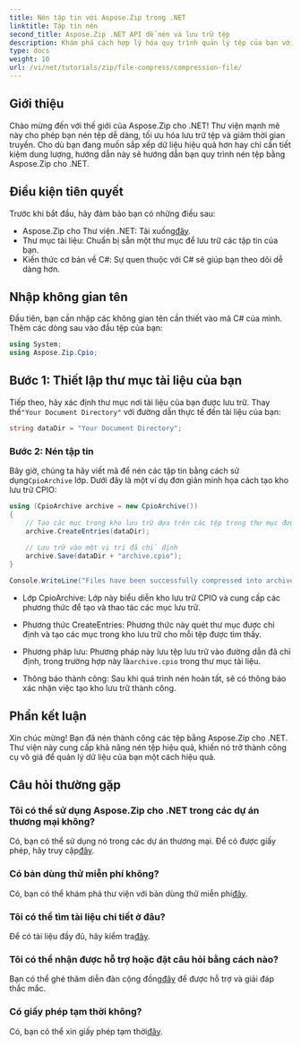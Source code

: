 ```yaml
---
title: Nén tập tin với Aspose.Zip trong .NET
linktitle: Tập tin nén
second_title: Aspose.Zip .NET API để nén và lưu trữ tệp
description: Khám phá cách hợp lý hóa quy trình quản lý tệp của bạn với Aspose.Zip cho .NET. Hướng dẫn chi tiết này hướng dẫn bạn các bước nén tệp.
type: docs
weight: 10
url: /vi/net/tutorials/zip/file-compress/compression-file/
---
```

## Giới thiệu

Chào mừng đến với thế giới của Aspose.Zip cho .NET! Thư viện mạnh mẽ này cho phép bạn nén tệp dễ dàng, tối ưu hóa lưu trữ tệp và giảm thời gian truyền. Cho dù bạn đang muốn sắp xếp dữ liệu hiệu quả hơn hay chỉ cần tiết kiệm dung lượng, hướng dẫn này sẽ hướng dẫn bạn quy trình nén tệp bằng Aspose.Zip cho .NET.

## Điều kiện tiên quyết

Trước khi bắt đầu, hãy đảm bảo bạn có những điều sau:

-  Aspose.Zip cho Thư viện .NET: Tải xuống[đây](https://releases.aspose.com/zip/net/).
- Thư mục tài liệu: Chuẩn bị sẵn một thư mục để lưu trữ các tập tin của bạn.
- Kiến thức cơ bản về C#: Sự quen thuộc với C# sẽ giúp bạn theo dõi dễ dàng hơn.

## Nhập không gian tên

Đầu tiên, bạn cần nhập các không gian tên cần thiết vào mã C# của mình. Thêm các dòng sau vào đầu tệp của bạn:

```csharp
using System;
using Aspose.Zip.Cpio;
```

## Bước 1: Thiết lập thư mục tài liệu của bạn

 Tiếp theo, hãy xác định thư mục nơi tài liệu của bạn được lưu trữ. Thay thế`"Your Document Directory"` với đường dẫn thực tế đến tài liệu của bạn:

```csharp
string dataDir = "Your Document Directory";
```

### Bước 2: Nén tập tin

 Bây giờ, chúng ta hãy viết mã để nén các tập tin bằng cách sử dụng`CpioArchive` lớp. Dưới đây là một ví dụ đơn giản minh họa cách tạo kho lưu trữ CPIO:

```csharp
using (CpioArchive archive = new CpioArchive())
{
    // Tạo các mục trong kho lưu trữ dựa trên các tệp trong thư mục được chỉ định
    archive.CreateEntries(dataDir);
    
    // Lưu trữ vào một vị trí đã chỉ định
    archive.Save(dataDir + "archive.cpio");
}

Console.WriteLine("Files have been successfully compressed into archive.cpio!");
```

- Lớp CpioArchive: Lớp này biểu diễn kho lưu trữ CPIO và cung cấp các phương thức để tạo và thao tác các mục lưu trữ.
  
- Phương thức CreateEntries: Phương thức này quét thư mục được chỉ định và tạo các mục trong kho lưu trữ cho mỗi tệp được tìm thấy.
  
-  Phương pháp lưu: Phương pháp này lưu tệp lưu trữ vào đường dẫn đã chỉ định, trong trường hợp này là`archive.cpio` trong thư mục tài liệu.
  
- Thông báo thành công: Sau khi quá trình nén hoàn tất, sẽ có thông báo xác nhận việc tạo kho lưu trữ thành công.

## Phần kết luận

Xin chúc mừng! Bạn đã nén thành công các tệp bằng Aspose.Zip cho .NET. Thư viện này cung cấp khả năng nén tệp hiệu quả, khiến nó trở thành công cụ vô giá để quản lý dữ liệu của bạn một cách hiệu quả.

## Câu hỏi thường gặp

### Tôi có thể sử dụng Aspose.Zip cho .NET trong các dự án thương mại không?
 Có, bạn có thể sử dụng nó trong các dự án thương mại. Để có được giấy phép, hãy truy cập[đây](https://purchase.conholdate.com/buy).

### Có bản dùng thử miễn phí không?
 Có, bạn có thể khám phá thư viện với bản dùng thử miễn phí[đây](https://releases.aspose.com/).

### Tôi có thể tìm tài liệu chi tiết ở đâu?
 Để có tài liệu đầy đủ, hãy kiểm tra[đây](https://reference.aspose.com/zip/net/).

### Tôi có thể nhận được hỗ trợ hoặc đặt câu hỏi bằng cách nào?
 Bạn có thể ghé thăm diễn đàn cộng đồng[đây](https://forum.aspose.com/c/zip/37) để được hỗ trợ và giải đáp thắc mắc.

### Có giấy phép tạm thời không?
 Có, bạn có thể xin giấy phép tạm thời[đây](https://purchase.conholdate.com/temporary-license/).